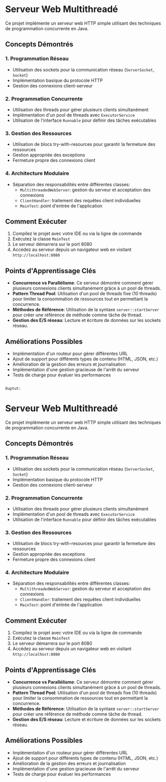 # Serveur Web Multithreadé

Ce projet implémente un serveur web HTTP simple utilisant des techniques de programmation concurrente en Java.

## Concepts Démontrés

### 1. Programmation Réseau
- Utilisation des sockets pour la communication réseau (`ServerSocket`, `Socket`)
- Implémentation basique du protocole HTTP
- Gestion des connexions client-serveur

### 2. Programmation Concurrente
- Utilisation des threads pour gérer plusieurs clients simultanément
- Implémentation d'un pool de threads avec `ExecutorService`
- Utilisation de l'interface `Runnable` pour définir des tâches exécutables

### 3. Gestion des Ressources
- Utilisation de blocs try-with-resources pour garantir la fermeture des ressources
- Gestion appropriée des exceptions
- Fermeture propre des connexions client

### 4. Architecture Modulaire
- Séparation des responsabilités entre différentes classes:
  - `MultithreadedWebServer`: gestion du serveur et acceptation des connexions
  - `ClientHandler`: traitement des requêtes client individuelles
  - `MainTest`: point d'entrée de l'application

## Comment Exécuter

1. Compilez le projet avec votre IDE ou via la ligne de commande
2. Exécutez la classe `MainTest`
3. Le serveur démarrera sur le port 8080
4. Accédez au serveur depuis un navigateur web en visitant `http://localhost:8080`

## Points d'Apprentissage Clés

- **Concurrence vs Parallélisme**: Ce serveur démontre comment gérer plusieurs connexions clients simultanément grâce à un pool de threads.
- **Pattern Thread Pool**: Utilisation d'un pool de threads fixe (10 threads) pour limiter la consommation de ressources tout en permettant la concurrence.
- **Méthodes de Référence**: Utilisation de la syntaxe `server::startServer` pour créer une référence de méthode comme tâche de thread.
- **Gestion des E/S réseau**: Lecture et écriture de données sur les sockets réseau.

## Améliorations Possibles

- Implémentation d'un routeur pour gérer différentes URL
- Ajout de support pour différents types de contenu (HTML, JSON, etc.)
- Amélioration de la gestion des erreurs et journalisation
- Implémentation d'une gestion gracieuse de l'arrêt du serveur
- Tests de charge pour évaluer les performances
```

Ouptut:
```
# Serveur Web Multithreadé

Ce projet implémente un serveur web HTTP simple utilisant des techniques de programmation concurrente en Java.

## Concepts Démontrés

### 1. Programmation Réseau
- Utilisation des sockets pour la communication réseau (`ServerSocket`, `Socket`)
- Implémentation basique du protocole HTTP
- Gestion des connexions client-serveur

### 2. Programmation Concurrente
- Utilisation des threads pour gérer plusieurs clients simultanément
- Implémentation d'un pool de threads avec `ExecutorService`
- Utilisation de l'interface `Runnable` pour définir des tâches exécutables

### 3. Gestion des Ressources
- Utilisation de blocs try-with-resources pour garantir la fermeture des ressources
- Gestion appropriée des exceptions
- Fermeture propre des connexions client

### 4. Architecture Modulaire
- Séparation des responsabilités entre différentes classes:
  - `MultithreadedWebServer`: gestion du serveur et acceptation des connexions
  - `ClientHandler`: traitement des requêtes client individuelles
  - `MainTest`: point d'entrée de l'application

## Comment Exécuter

1. Compilez le projet avec votre IDE ou via la ligne de commande
2. Exécutez la classe `MainTest`
3. Le serveur démarrera sur le port 8080
4. Accédez au serveur depuis un navigateur web en visitant `http://localhost:8080`

## Points d'Apprentissage Clés

- **Concurrence vs Parallélisme**: Ce serveur démontre comment gérer plusieurs connexions clients simultanément grâce à un pool de threads.
- **Pattern Thread Pool**: Utilisation d'un pool de threads fixe (10 threads) pour limiter la consommation de ressources tout en permettant la concurrence.
- **Méthodes de Référence**: Utilisation de la syntaxe `server::startServer` pour créer une référence de méthode comme tâche de thread.
- **Gestion des E/S réseau**: Lecture et écriture de données sur les sockets réseau.

## Améliorations Possibles

- Implémentation d'un routeur pour gérer différentes URL
- Ajout de support pour différents types de contenu (HTML, JSON, etc.)
- Amélioration de la gestion des erreurs et journalisation
- Implémentation d'une gestion gracieuse de l'arrêt du serveur
- Tests de charge pour évaluer les performances